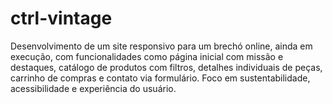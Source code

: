 # ctrl-vintage
Desenvolvimento de um site responsivo para um brechó online, ainda em execução, com funcionalidades como página inicial com missão e destaques, catálogo de produtos com filtros, detalhes individuais de peças, carrinho de compras e contato via formulário. Foco em sustentabilidade, acessibilidade e experiência do usuário.
